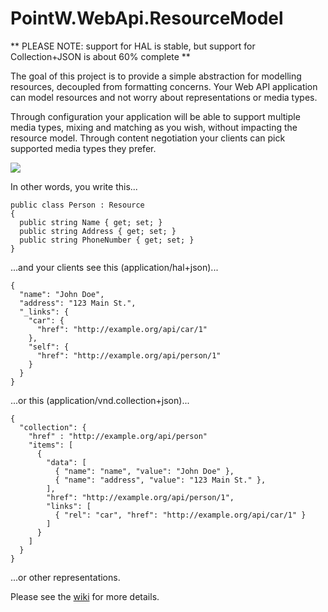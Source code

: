 # PointW.WebApi.ResourceModel

** PLEASE NOTE: support for HAL is stable, but support for Collection+JSON is about 60% complete **

The goal of this project is to provide a simple abstraction for modelling resources, decoupled from formatting concerns.  Your Web API application can model resources and not worry about representations or media types.  

Through configuration your application will be able to support multiple media types, mixing and matching as you wish, without impacting the resource model.  Through content negotiation your clients can pick supported media types they prefer.

<img src="https://github.com/biscuit314/PointW.WebApi.ResourceModel/blob/master/docs/img/overview.png"></img>

In other words, you write this...

    public class Person : Resource
    {
      public string Name { get; set; }
      public string Address { get; set; }
      public string PhoneNumber { get; set; }
    }  

...and your clients see this (application/hal+json)...

    {
      "name": "John Doe",
      "address": "123 Main St.",
      "_links": {
        "car": {
          "href": "http://example.org/api/car/1"
        },
        "self": {
          "href": "http://example.org/api/person/1"
        }
      }
    }

...or this (application/vnd.collection+json)...

    {
      "collection": {
        "href" : "http://example.org/api/person"
        "items": [
          {
            "data": [
              { "name": "name", "value": "John Doe" },
              { "name": "address", "value": "123 Main St." },
            ],
            "href": "http://example.org/api/person/1",
            "links": [
              { "rel": "car", "href": "http://example.org/api/car/1" }
            ]
          }
        ]
      }
    }

...or other representations.

Please see the [wiki](https://github.com/biscuit314/PointW.WebApi.ResourceModel/wiki) for more details.